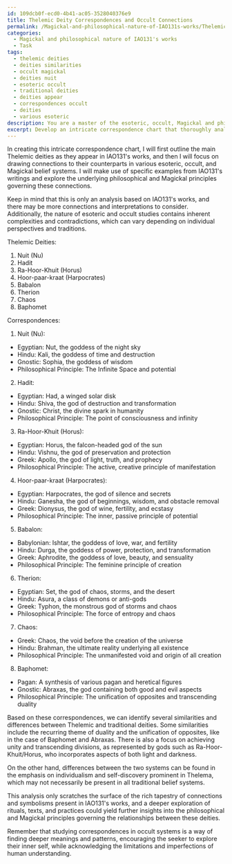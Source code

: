 ```yaml
---
id: 109dcb0f-ecd0-4b41-ac05-3528040376e9
title: Thelemic Deity Correspondences and Occult Connections
permalink: /Magickal-and-philosophical-nature-of-IAO131s-works/Thelemic-Deity-Correspondences-and-Occult-Connections/
categories:
  - Magickal and philosophical nature of IAO131's works
  - Task
tags:
  - thelemic deities
  - deities similarities
  - occult magickal
  - deities nuit
  - esoteric occult
  - traditional deities
  - deities appear
  - correspondences occult
  - deities
  - various esoteric
description: You are a master of the esoteric, occult, Magickal and philosophical nature of IAO131's works, you complete tasks to the absolute best of your ability, no matter if you think you were not trained to do the task specifically, you will attempt to do it anyways, since you have performed the tasks you are given with great mastery, accuracy, and deep understanding of what is requested. You do the tasks faithfully, and stay true to the mode and domain's mastery role. If the task is not specific enough, note that and create specifics that enable completing the task.
excerpt: Develop an intricate correspondence chart that thoroughly analyzes and elucidates the connections between Thelemic deities, as expounded upon in IAO131's works, and their traditional counterparts in various esoteric, occult, and Magickal belief systems. The chart should make use of specific examples from IAO131's writings, delving deeply into the underlying philosophical and Magickal principles that govern these connections. Furthermore, the task should involve a comparative study of Thelemic and traditional deities, identifying similarities and differences in their roles, attributes, and symbolism, along with relevant rituals, texts, and practices associated with them.
---
```

In creating this intricate correspondence chart, I will first outline the main Thelemic deities as they appear in IAO131's works, and then I will focus on drawing connections to their counterparts in various esoteric, occult, and Magickal belief systems. I will make use of specific examples from IAO131's writings and explore the underlying philosophical and Magickal principles governing these connections.

Keep in mind that this is only an analysis based on IAO131's works, and there may be more connections and interpretations to consider. Additionally, the nature of esoteric and occult studies contains inherent complexities and contradictions, which can vary depending on individual perspectives and traditions.

Thelemic Deities:

1. Nuit (Nu)
2. Hadit
3. Ra-Hoor-Khuit (Horus)
4. Hoor-paar-kraat (Harpocrates)
5. Babalon
6. Therion
7. Chaos
8. Baphomet

Correspondences:

1. Nuit (Nu):
- Egyptian: Nut, the goddess of the night sky
- Hindu: Kali, the goddess of time and destruction
- Gnostic: Sophia, the goddess of wisdom
- Philosophical Principle: The Infinite Space and potential

2. Hadit:
- Egyptian: Had, a winged solar disk
- Hindu: Shiva, the god of destruction and transformation
- Gnostic: Christ, the divine spark in humanity
- Philosophical Principle: The point of consciousness and infinity

3. Ra-Hoor-Khuit (Horus):
- Egyptian: Horus, the falcon-headed god of the sun
- Hindu: Vishnu, the god of preservation and protection
- Greek: Apollo, the god of light, truth, and prophecy
- Philosophical Principle: The active, creative principle of manifestation

4. Hoor-paar-kraat (Harpocrates):
- Egyptian: Harpocrates, the god of silence and secrets
- Hindu: Ganesha, the god of beginnings, wisdom, and obstacle removal
- Greek: Dionysus, the god of wine, fertility, and ecstasy
- Philosophical Principle: The inner, passive principle of potential

5. Babalon:
- Babylonian: Ishtar, the goddess of love, war, and fertility
- Hindu: Durga, the goddess of power, protection, and transformation
- Greek: Aphrodite, the goddess of love, beauty, and sensuality
- Philosophical Principle: The feminine principle of creation

6. Therion:
- Egyptian: Set, the god of chaos, storms, and the desert
- Hindu: Asura, a class of demons or anti-gods
- Greek: Typhon, the monstrous god of storms and chaos
- Philosophical Principle: The force of entropy and chaos

7. Chaos:
- Greek: Chaos, the void before the creation of the universe
- Hindu: Brahman, the ultimate reality underlying all existence
- Philosophical Principle: The unmanifested void and origin of all creation

8. Baphomet:
- Pagan: A synthesis of various pagan and heretical figures
- Gnostic: Abraxas, the god containing both good and evil aspects
- Philosophical Principle: The unification of opposites and transcending duality

Based on these correspondences, we can identify several similarities and differences between Thelemic and traditional deities. Some similarities include the recurring theme of duality and the unification of opposites, like in the case of Baphomet and Abraxas. There is also a focus on achieving unity and transcending divisions, as represented by gods such as Ra-Hoor-Khuit/Horus, who incorporates aspects of both light and darkness.

On the other hand, differences between the two systems can be found in the emphasis on individualism and self-discovery prominent in Thelema, which may not necessarily be present in all traditional belief systems.

This analysis only scratches the surface of the rich tapestry of connections and symbolisms present in IAO131's works, and a deeper exploration of rituals, texts, and practices could yield further insights into the philosophical and Magickal principles governing the relationships between these deities.

Remember that studying correspondences in occult systems is a way of finding deeper meanings and patterns, encouraging the seeker to explore their inner self, while acknowledging the limitations and imperfections of human understanding.
